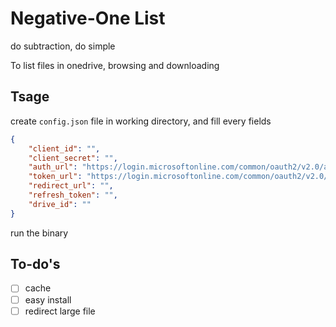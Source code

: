 # Negative-One List

do subtraction, do simple

To list files in onedrive, browsing and downloading

## Tsage

create `config.json` file in working directory, and fill every fields

```json
{
    "client_id": "",
    "client_secret": "",
    "auth_url": "https://login.microsoftonline.com/common/oauth2/v2.0/authorize",
    "token_url": "https://login.microsoftonline.com/common/oauth2/v2.0/token",
    "redirect_url": "",
    "refresh_token": "",
    "drive_id": ""
}
```

run the binary

## To-do's

- [ ] cache
- [ ] easy install
- [ ] redirect large file
